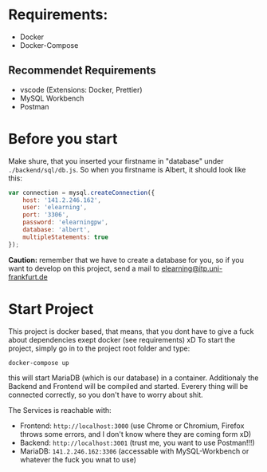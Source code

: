 # Requirements:
- Docker
- Docker-Compose
## Recommendet Requirements
- vscode (Extensions: Docker, Prettier)
- MySQL Workbench
- Postman

# Before you start
Make shure, that you inserted your firstname in "database" under `./backend/sql/db.js`. So when you firstname is Albert, it should look like this:
```js
var connection = mysql.createConnection({
    host: '141.2.246.162',
    user: 'elearning',
    port: '3306',
    password: 'elearningpw',
    database: 'albert',
    multipleStatements: true
});
```
__Caution:__ remember that we have to create a database for you, so if you want to develop on this project, send a mail to elearning@itp.uni-frankfurt.de
# Start Project
This project is docker based, that means, that you dont have to give a fuck about dependencies exept docker (see requirements) xD To start the project, simply go in to the project root folder and type:
```
docker-compose up
```
this will start MariaDB (which is our database) in a container. Additionaly the Backend and Frontend will be compiled and started. Everery thing will be connected correctly, so you don't have to worry about shit. 

The Services is reachable with:
- Frontend: `http://localhost:3000` (use Chrome or Chromium, Firefox throws some errors, and I don't know where they are coming form xD)
- Backend: `http://localhost:3001` (trust me, you want to use Postman!!!)
- MariaDB: `141.2.246.162:3306` (accessable with MySQL-Workbench or whatever the fuck you wnat to use)

